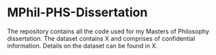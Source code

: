 # MPhil-PHS-Dissertation

The repository contains all the code used for my Masters of Philosophy dissertation. The dataset contains X and comprises of confidential information. Details on the dataset can be found in X.

